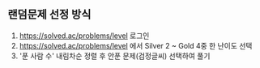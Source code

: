 ## 랜덤문제 선정 방식
1. https://solved.ac/problems/level 로그인
2. https://solved.ac/problems/level 에서 Silver 2 ~ Gold 4중 한 난이도 선택
3. '푼 사람 수' 내림차순 정렬 후 안푼 문제(검정글씨) 선택하여 풀기